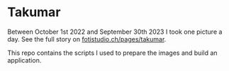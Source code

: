 # Takumar

Between October 1st 2022 and September 30th 2023 I took one picture a day. See the full story on [fotistudio.ch/pages/takumar](https://fotistudio.ch/pages/takumar).

This repo contains the scripts I used to prepare the images and build an application.
